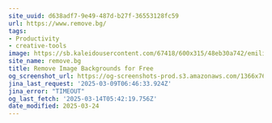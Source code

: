 ```yaml
---
site_uuid: d638adf7-9e49-487d-b27f-36553128fc59
url: https://www.remove.bg/
tags:
- Productivity
- creative-tools
image: https://sb.kaleidousercontent.com/67418/600x315/48eb30a742/emilia-og-image.jpg
site_name: remove.bg
title: Remove Image Backgrounds for Free
og_screenshot_url: https://og-screenshots-prod.s3.amazonaws.com/1366x768/80/false/94e6ed553c665c9f5c4ebea5648849dbe9c8e4851a3039db155c141dbac1a5ba.jpeg
jina_last_request: '2025-03-09T06:46:33.924Z'
jina_error: "TIMEOUT"
og_last_fetch: '2025-03-14T05:42:19.756Z'
date_modified: 2025-03-24
---
```




